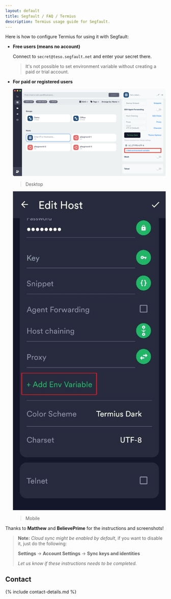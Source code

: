 ```yaml
---
layout: default
title: Segfault / FAQ / Termius
description: Termius usage guide for Segfault.
---
```


<!-- <div style="text-align:center"><h1>Termius</h1></div> -->

<!-- <div style="width:80%; margin:auto">
</div> -->

Here is how to configure Termius for using it with Segfault:

* __Free users (means no account)__

    Connect to `secret@teso.segfault.net` and enter your secret there.

    > It's not possible to set environment variable without creating a paid or trial account.

* __For paid or registered users__

    ![Termius desktop config](termius-registered-desktop.png)

    > Desktop

    ![Termius mobile config](termius-registered-mobile2.jpg)

    > Mobile

Thanks to __Matthew__ and __BelievePrime__ for the instructions and screenshots!

> __Note:__ _Cloud sync might be enabled by default_, if you want to disable it, just do the following:
>
> __Settings__ -> __Account Settings__ -> __Sync keys and identities__
>
> _Let us know if these instructions needs to be completed._

## Contact

{% include contact-details.md %}
